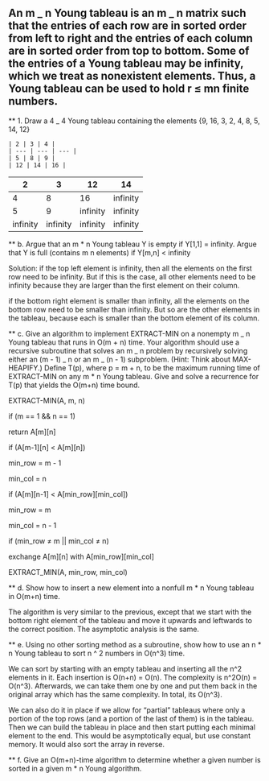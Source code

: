 ## An m _ n Young tableau is an m _ n matrix such that the entries of each row are in sorted order from left to right and the entries of each column are in sorted order from top to bottom. Some of the entries of a Young tableau may be infinity, which we treat as nonexistent elements. Thus, a Young tableau can be used to hold r ≤ mn finite numbers.

\*\* 1. Draw a 4 \_ 4 Young tableau containing the elements {9, 16, 3, 2, 4, 8, 5, 14, 12}

    | 2 | 3 | 4 |
    | --- | --- | --- |
    | 5 | 8 | 9 |
    | 12 | 14 | 16 |

| 2        | 3        | 12       | 14       |
| -------- | -------- | -------- | -------- |
| 4        | 8        | 16       | infinity |
| 5        | 9        | infinity | infinity |
| infinity | infinity | infinity | infinity |

\*\* b. Argue that an m \* n Young tableau Y is empty if Y[1,1] = infinity. Argue that Y is full (contains m n elements) if Y[m,n] < infinity

Solution: if the top left element is infinity, then all the elements on the first row need to be infinity. But if this is the case, all other elements need to be infinity because they are larger than the first element on their column.

if the bottom right element is smaller than infinity, all the elements on the bottom row need to be smaller than infinity. But so are the other elements in the tableau, because each is smaller than the bottom element of its column.

\*\* c. Give an algorithm to implement EXTRACT-MIN on a nonempty m _ n Young tableau that runs in O(m + n) time. Your algorithm should use a recursive subroutine that solves an m _ n problem by recursively solving either an (m - 1) _ n or an m _ (n - 1) subproblem. (Hint: Think about MAX-HEAPIFY.) Define T(p), where p = m + n, to be the maximum running time of EXTRACT-MIN on any m \* n Young tableau. Give and solve a recurrence for T(p) that yields the O(m+n) time bound.

EXTRACT-MIN(A, m, n)

if (m == 1 && n == 1)

return A[m][n]

if (A[m-1][n] < A[m][n])

min_row = m - 1

min_col = n

if (A[m][n-1] < A[min_row][min_col])

min_row = m

min_col = n - 1

if (min_row ≠ m || min_col ≠ n)

exchange A[m][n] with A[min_row][min_col]

EXTRACT_MIN(A, min_row, min_col)

\*\* d. Show how to insert a new element into a nonfull m \* n Young tableau in O(m+n) time.

The algorithm is very similar to the previous, except that we start with the bottom right element of the tableau and move it upwards and leftwards to the correct position. The asymptotic analysis is the same.

\*\* e. Using no other sorting method as a subroutine, show how to use an n \* n Young tableau to sort n ^ 2 numbers in O(n^3) time.

We can sort by starting with an empty tableau and inserting all the n^2 elements in it. Each insertion is O(n+n) = O(n). The complexity is n^2O(n) = O(n^3). Afterwards, we can take them one by one and put them back in the original array which has the same complexity. In total, its O(n^3).

We can also do it in place if we allow for “partial” tableaus where only a portion of the top rows (and a portion of the last of them) is in the tableau. Then we can build the tableau in place and then start putting each minimal element to the end. This would be asymptotically equal, but use constant memory. It would also sort the array in reverse.

\*\* f. Give an O(m+n)-time algorithm to determine whether a given number is sorted in a given m \* n Young algorithm.
